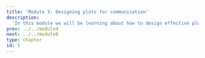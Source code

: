 ```yaml
---
title: 'Module 5: Designing plots for communication'
description:
  'In this module we will be learning about how to design effective plots for communication purposes.'
prev: ../../module4
next: ../../module6
type: chapter
id: 5
---
```


<exercise id="0" title="Module Learning Outcomes"  type="slides, video">
<slides source="module5/module5_00" shot="0" start="3:5707" end="4:5306"> </slides>
</exercise>

<exercise id="1" title="Effective figure design" type="slides,video">
<slides source="module5/module5_01" shot="1" start="0:003" end="07:12"> </slides>
</exercise>

<exercise id="2" title="Descriptive titles and labels" type="slides,video">
<slides source="module5/module5_02" shot="1" start="0:003" end="07:12"> </slides>
</exercise>

<exercise id="3" title="Defining and transforming axis ranges" type="slides,video">
<slides source="module5/module5_03" shot="1" start="0:003" end="07:12"> </slides>
</exercise>

<exercise id="4" title="Effective use of color for categorical data" type="slides,video">
<slides source="module5/module5_04" shot="1" start="0:003" end="07:12"> </slides>
</exercise>

<exercise id="5" title="Effective use of color for quantitative data" type="slides,video">
<slides source="module5/module5_05" shot="1" start="0:003" end="07:12"> </slides>
</exercise>

<exercise id="6" title="Using color to highlight data" type="slides,video">
<slides source="module5/module5_06" shot="1" start="0:003" end="07:12"> </slides>
</exercise>

<exercise id="7" title="What Did We Just Learn?" type="slides, video">
<slides source="module5/module5_end" shot="0" start="04:5307" end="05:5911"></slides>
</exercise>
